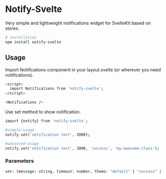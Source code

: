 # Notify-Svelte

Very simple and lightweight notifications widget for SvelteKit based on stores.

```bash
# installation
npm install notify-svelte
```

## Usage

Import Notifications component in your layout.svelte (or wherever you need notifications).

```bash
<script>
  import Notifications from 'notify-svelte';
</script>

<Notifications />
```

Use set method to show notification.

```bash
import {notify} from 'notify-svelte';

#simple-usage
notify.set('notification text', 2000);

#advanced-usage
notify.set('notification text', 2000, 'success', 'my-awesome-class');
```

### Parameters

```bash
set: (message: string, timeout: number, theme: "default" | "success" | "alert" | "info" | "warning", customClassName: string) => void
```